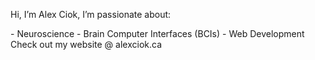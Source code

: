 Hi, I’m Alex Ciok,
I’m passionate about:
<div>
-  Neuroscience
-  Brain Computer Interfaces (BCIs)
-  Web Development
</div>
Check out my website @ <a>alexciok.ca</a>
<!---
alexCiok/alexCiok is a ✨ special ✨ repository because its `README.md` (this file) appears on your GitHub profile.
You can click the Preview link to take a look at your changes.
--->
